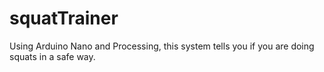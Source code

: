# squatTrainer
Using Arduino Nano and Processing, this system tells you if you are doing squats in a safe way.
